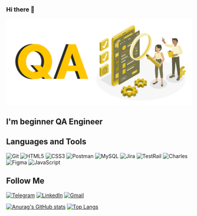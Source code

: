 ### Hi there 👋

![Header](https://github.com/oksanatys/oksanatys/blob/main/activities/Quality-Assurance-1-2048x944.png)

## I'm beginner QA Engineer

## Languages and Tools

![Git](https://img.shields.io/badge/-Git-090909?style=for-the-badge&logo=Git&logoColor=red)
![HTML5](https://img.shields.io/badge/-HTML5-090909?style=for-the-badge&logo=HTML5&logoColor=white)
![CSS3](https://img.shields.io/badge/-CSS3-090909?style=for-the-badge&logo=CSS3&logoColor=lightblue)
![Postman](https://img.shields.io/badge/-Postman-090909?style=for-the-badge&logo=Postman&logoColor=orange)
![MySQL](https://img.shields.io/badge/-MySQL-090909?style=for-the-badge&logo=MySQL&logoColor=yellow)
![Jira](https://img.shields.io/badge/-Jira-090909?style=for-the-badge&logo=Jira&logoColor=green)
![TestRail](https://img.shields.io/badge/-TestRail-090909?style=for-the-badge&logo=TestRail&logoColor=blue)
![Charles](https://img.shields.io/badge/-Charles-090909?style=for-the-badge&logo=Charles&logoColor=white)
![Figma](https://img.shields.io/badge/-Figma-090909?style=for-the-badge&logo=figma&logoColor=purple)
![JavaScript](https://img.shields.io/badge/-JavaScript-090909?style=for-the-badge&logo=JavaScript&logoColor=yellow)

## Follow Me

[![Telegram](https://img.shields.io/badge/-Telegram-090909?style=for-the-badge&logo=telegram&logoColor=27A0D9)](https://t.me/OksanaTy20)
[![LinkedIn](https://img.shields.io/badge/-LinkedIn-090909?style=for-the-badge&logo=linkedin&logoColor=27A0D9)](https://www.linkedin.com/in/oksana-tyshchenko-64838b116/)
[![Gmail](https://img.shields.io/badge/-Gmail-090909?style=for-the-badge&logo=gmail&logoColor=red)](mailto:oksana9484@gmail.com)

[![Anurag's GitHub stats](https://github-readme-stats.vercel.app/api?username=oksanatys&hide=prs&show_icons=true&theme=cobalt&rank_icon=github&include_all_commits)](https://github.com/anuraghazra/github-readme-stats)
[![Top Langs](https://github-readme-stats.vercel.app/api/top-langs/?username=oksanatys&theme=cobalt)](https://github.com/oksanatys/github-readme-stats)




<!--
**oksanatys/oksanatys** is a ✨ _special_ ✨ repository because its `README.md` (this file) appears on your GitHub profile.

Here are some ideas to get you started:

- 🔭 I’m currently working on ...
- 🌱 I’m currently learning ...
- 👯 I’m looking to collaborate on ...
- 🤔 I’m looking for help with ...
- 💬 Ask me about ...
- 📫 How to reach me: ...
- 😄 Pronouns: ...
- ⚡ Fun fact: ...
-->
